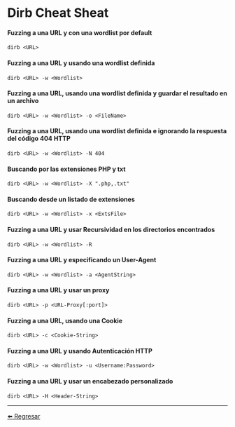 # Dirb Cheat Sheat

#### Fuzzing a una URL y con una wordlist por default
```
dirb <URL>
```

#### Fuzzing a una URL y usando una wordlist definida
```
dirb <URL> -w <Wordlist>
```

#### Fuzzing a una URL, usando una wordlist definida y guardar el resultado en un archivo
```
dirb <URL> -w <Wordlist> -o <FileName>
```

#### Fuzzing a una URL, usando una wordlist definida e ignorando la respuesta del código 404 HTTP
```
dirb <URL> -w <Wordlist> -N 404
```

#### Buscando por las extensiones PHP y txt
```
dirb <URL> -w <Wordlist> -X ".php,.txt"
```

#### Buscando desde un listado de extensiones
```
dirb <URL> -w <Wordlist> -x <ExtsFile>
```

#### Fuzzing a una URL y usar Recursividad en los directorios encontrados
```
dirb <URL> -w <Wordlist> -R
```

#### Fuzzing a una URL y especificando un User-Agent
```
dirb <URL> -w <Wordlist> -a <AgentString>
```

#### Fuzzing a una URL y usar un proxy
```
dirb <URL> -p <URL-Proxy[:port]>
```

#### Fuzzing a una URL, usando una Cookie
```
dirb <URL> -c <Cookie-String>
```

#### Fuzzing a una URL y usando Autenticación HTTP
```
dirb <URL> -w <Wordlist> -u <Username:Password>
```

#### Fuzzing a una URL y usar un encabezado personalizado
```
dirb <URL> -H <Header-String>
```

---

[:arrow_left: Regresar](https://github.com/m4lal0/cheatsheets)